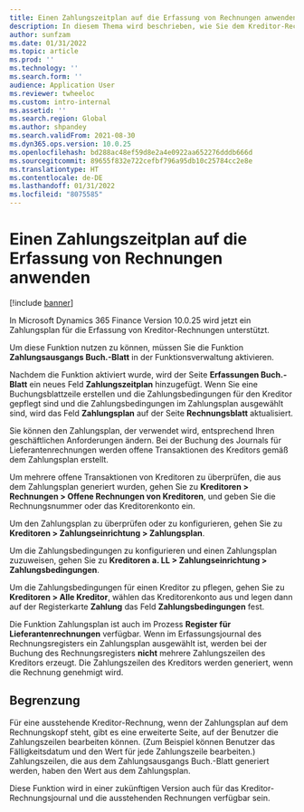 ```yaml
---
title: Einen Zahlungszeitplan auf die Erfassung von Rechnungen anwenden
description: In diesem Thema wird beschrieben, wie Sie dem Kreditor-Rechnungs-Journal eine Zahlung hinzufügen können.
author: sunfzam
ms.date: 01/31/2022
ms.topic: article
ms.prod: ''
ms.technology: ''
ms.search.form: ''
audience: Application User
ms.reviewer: twheeloc
ms.custom: intro-internal
ms.assetid: ''
ms.search.region: Global
ms.author: shpandey
ms.search.validFrom: 2021-08-30
ms.dyn365.ops.version: 10.0.25
ms.openlocfilehash: bd288ac48ef59d8e2a4e0922aa652276dddb666d
ms.sourcegitcommit: 89655f832e722cefbf796a95db10c25784cc2e8e
ms.translationtype: HT
ms.contentlocale: de-DE
ms.lasthandoff: 01/31/2022
ms.locfileid: "8075585"
---
```

# <a name="apply-a-payment-schedule-to-the-invoice-journal"></a>Einen Zahlungszeitplan auf die Erfassung von Rechnungen anwenden

[!include [banner](../includes/preview-banner.md)]

In Microsoft Dynamics 365 Finance Version 10.0.25 wird jetzt ein Zahlungsplan für die Erfassung von Kreditor-Rechnungen unterstützt.

Um diese Funktion nutzen zu können, müssen Sie die Funktion **Zahlungsausgangs Buch.-Blatt** in der Funktionsverwaltung aktivieren.

Nachdem die Funktion aktiviert wurde, wird der Seite **Erfassungen Buch.-Blatt** ein neues Feld **Zahlungszeitplan** hinzugefügt. Wenn Sie eine Buchungsblattzeile erstellen und die Zahlungsbedingungen für den Kreditor gepflegt sind und die Zahlungsbedingungen im Zahlungsplan ausgewählt sind, wird das Feld **Zahlungsplan** auf der Seite **Rechnungsblatt** aktualisiert.

Sie können den Zahlungsplan, der verwendet wird, entsprechend Ihren geschäftlichen Anforderungen ändern. Bei der Buchung des Journals für Lieferantenrechnungen werden offene Transaktionen des Kreditors gemäß dem Zahlungsplan erstellt.

Um mehrere offene Transaktionen von Kreditoren zu überprüfen, die aus dem Zahlungsplan generiert wurden, gehen Sie zu **Kreditoren \> Rechnungen \> Offene Rechnungen von Kreditoren**, und geben Sie die Rechnungsnummer oder das Kreditorenkonto ein.

Um den Zahlungsplan zu überprüfen oder zu konfigurieren, gehen Sie zu **Kreditoren \> Zahlungseinrichtung \> Zahlungsplan**.

Um die Zahlungsbedingungen zu konfigurieren und einen Zahlungsplan zuzuweisen, gehen Sie zu **Kreditoren a. LL \> Zahlungseinrichtung \> Zahlungsbedingungen**.

Um die Zahlungsbedingungen für einen Kreditor zu pflegen, gehen Sie zu **Kreditoren \> Alle Kreditor**, wählen das Kreditorenkonto aus und legen dann auf der Registerkarte **Zahlung** das Feld **Zahlungsbedingungen** fest.

Die Funktion Zahlungsplan ist auch im Prozess **Register für Lieferantenrechnungen** verfügbar. Wenn im Erfassungsjournal des Rechnungsregisters ein Zahlungsplan ausgewählt ist, werden bei der Buchung des Rechnungsregisters **nicht** mehrere Zahlungszeilen des Kreditors erzeugt. Die Zahlungszeilen des Kreditors werden generiert, wenn die Rechnung genehmigt wird.

## <a name="limitation"></a>Begrenzung

Für eine ausstehende Kreditor-Rechnung, wenn der Zahlungsplan auf dem Rechnungskopf steht, gibt es eine erweiterte Seite, auf der Benutzer die Zahlungszeilen bearbeiten können. (Zum Beispiel können Benutzer das Fälligkeitsdatum und den Wert für jede Zahlungszeile bearbeiten.) Zahlungszeilen, die aus dem Zahlungsausgangs Buch.-Blatt generiert werden, haben den Wert aus dem Zahlungsplan.

Diese Funktion wird in einer zukünftigen Version auch für das Kreditor-Rechnungsjournal und die ausstehenden Rechnungen verfügbar sein.
